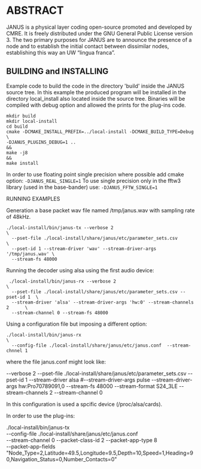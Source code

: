 # ABSTRACT

JANUS is a physical layer coding open-source promoted and developed by CMRE.
It is freely distributed under the GNU General Public License version 3.
The two primary purposes for JANUS are to announce the presence of a node and to
establish the initial contact between dissimilar nodes, establishing this way an
UW “lingua franca”.

## BUILDING and INSTALLING

Example code to build the code in the directory 'build' inside the JANUS source
tree.  In this example the produced program will be installed in the directory
local_install also located inside the source tree.
Binaries will be compiled with debug option and allowed the prints for the
plug-ins code.

```
mkdir build
mkdir local-install
cd build
cmake -DCMAKE_INSTALL_PREFIX=../local-install -DCMAKE_BUILD_TYPE=Debug         \
-DJANUS_PLUGINS_DEBUG=1 ..                                                    &&
make -j8                                                                      &&
make install
```


In order to use floating point single precision where possible add cmake option:
  ```-DJANUS_REAL_SINGLE=1```
To use single precision only in the fftw3 library (used in the base-bander) use:
  ```-DJANUS_FFTW_SINGLE=1```

RUNNING EXAMPLES

Generation a base packet wav file named /tmp/janus.wav with sampling
rate of 48kHz.
```
./local-install/bin/janus-tx --verbose 2                                  \
  --pset-file ./local-install/share/janus/etc/parameter_sets.csv          \
  --pset-id 1 --stream-driver 'wav' --stream-driver-args '/tmp/janus.wav' \
  --stream-fs 48000
```
Running the decoder using alsa using the first audio device:
```
 ./local-install/bin/janus-rx --verbose 2                                     \
  --pset-file ./local-install/share/janus/etc/parameter_sets.csv --pset-id 1  \
  --stream-driver 'alsa' --stream-driver-args 'hw:0' --stream-channels 2      \
  --stream-channel 0 --stream-fs 48000
```
Using a configuration file but imposing a different option:
```
./local-install/bin/janus-rx                                                   \
  --config-file ./local-install/share/janus/etc/janus.conf  --stream-chnnel 1
```
where the file janus.conf might look like:

--verbose 2
--pset-file ./local-install/share/janus/etc/parameter_sets.csv
--pset-id 1
--stream-driver alsa
#--stream-driver-args pulse
--stream-driver-args hw:Pro70789091,0
--stream-fs 48000
--stream-format S24_3LE
--stream-channels 2
--stream-channel 0

In this configuration is used a spcific device (/proc/alsa/cards).

In order to use the plug-ins:

./local-install/bin/janus-tx                                                   \
  --config-file ./local-install/share/janus/etc/janus.conf                     \
  --stream-channel 0 --packet-class-id 2 --packet-app-type 8                   \
  --packet-app-fields "Node_Type=2,Latitude=49.5,Longitude=9.5,Depth=10,Speed=1,Heading=90,Navigation_Status=0,Number_Contacts=0"
